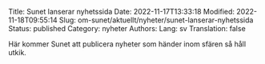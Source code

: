 Title: Sunet lanserar nyhetssida
Date: 2022-11-17T13:33:18
Modified: 2022-11-18T09:55:14
Slug: om-sunet/aktuellt/nyheter/sunet-lanserar-nyhetssida
Status: published
Category: nyheter
Authors: 
Lang: sv
Translation: false

Här kommer Sunet att publicera nyheter som händer inom sfären så håll utkik.



